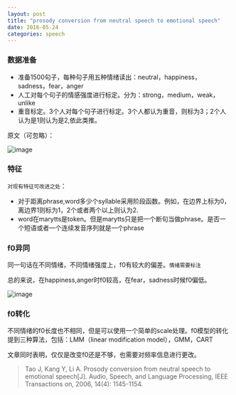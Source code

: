 ```yaml
---
layout: post
title: "prosody conversion from neutral speech to emotional speech"
date: 2016-05-24
categories: speech
---
```


###  数据准备
* 准备1500句子，每种句子用五种情绪读出：neutral，happiness，sadness，fear，anger
* 人工对每个句子的情感强度进行标定。分为：strong，medium，weak，unlike
* 重音标定。3个人对每个句子进行标定。3个人都认为重音，则标为3；2个人认为是1则认为是2,依此类推。

原文（可忽略）：

![image](http://vsooda.github.io/assets/prosody/data_record.png)

### 特征
`对现有特征可改进之处`：

* 对于距离phrase,word多少个syllable采用阶段函数。例如，在边界上标为0，离边界1则标为1，2个或者两个以上则认为2.
* word在marytts是token。但是marytts只是把一个断句当做phrase。是否一个短语或者一个连续发音序列就是一个phrase

### f0异同

同一句话在不同情绪，不同情绪强度上，f0有较大的偏差。`情绪需要标注`

总的来说，在happiness,anger时f0较高，在fear，sadness时候f0偏低。

![image](http://vsooda.github.io/assets/prosody/prosody_f0.png)

### f0转化
不同情绪的f0长度也不相同，但是可以使用一个简单的scale处理。f0模型的转化提到三种算法，包括：LMM（linear modification model），GMM，CART

文章同时表明，仅仅是改变f0还是不够，也需要对频率信息进行更改。

>  Tao J, Kang Y, Li A. Prosody conversion from neutral speech to emotional speech[J]. Audio, Speech, and Language Processing, IEEE Transactions on, 2006, 14(4): 1145-1154.